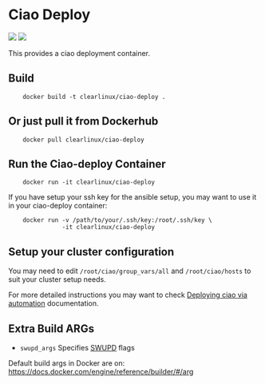 Ciao Deploy
==========
[![](https://images.microbadger.com/badges/image/clearlinux/ciao-deploy.svg)](http://microbadger.com/images/clearlinux/ciao-deploy "Get your own image badge on microbadger.com")
[![](https://images.microbadger.com/badges/version/clearlinux/ciao-deploy.svg)](http://microbadger.com/images/clearlinux/ciao-deploy "Get your own version badge on microbadger.com")

This provides a ciao deployment container.

Build
-----
```
    docker build -t clearlinux/ciao-deploy .
```

Or just pull it from Dockerhub
------------------------------
```
    docker pull clearlinux/ciao-deploy
```

Run the Ciao-deploy Container
----------------------------
```
    docker run -it clearlinux/ciao-deploy
```

If you have setup your ssh key for the ansible setup, you may want to use it
in your ciao-deploy container:

```
    docker run -v /path/to/your/.ssh/key:/root/.ssh/key \
               -it clearlinux/ciao-deploy
```

Setup your cluster configuration
--------------------------------
You may need to edit `/root/ciao/group_vars/all` and `/root/ciao/hosts` to
suit your cluster setup needs.

For more detailed instructions you may want to check
[Deploying ciao via automation](https://clearlinux.org/documentation/ciao-deploy.html)
documentation.

Extra Build ARGs
----------------
- ``swupd_args`` Specifies [SWUPD](https://clearlinux.org/documentation/swupdate_how_to_run_the_updater.html) flags

Default build args in Docker are on: https://docs.docker.com/engine/reference/builder/#/arg
